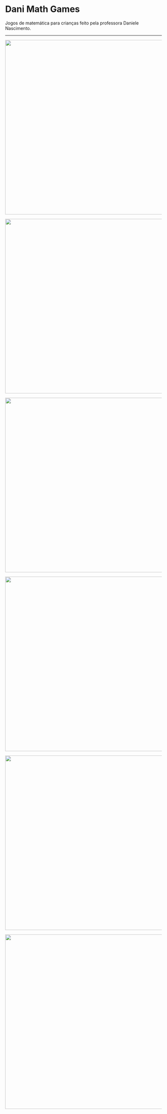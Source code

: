 # Dani Math Games

Jogos de matemática para crianças feito pela professora Daniele Nascimento.
___

<p align="center"><img src="https://i.imgur.com/JbVaa4n.png" width="560" /></p>
<p align="center"><img src="https://i.imgur.com/sIezbwB.png" width="560"/></p>
<p align="center"><img src="https://i.imgur.com/Wcw60Rx.png" width="560"/></p>
<p align="center"><img src="https://i.imgur.com/FuQ3nT7.png" width="560"/></p>
<p align="center"><img src="https://i.imgur.com/YJEv22u.png" width="560"/></p>
<p align="center"><img src="https://i.imgur.com/ywhNDRi.png" width="560"/></p>
